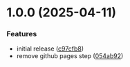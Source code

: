 # 1.0.0 (2025-04-11)


### Features

* initial release ([c97cfb8](https://github.com/bognarbalazs/helm-chart-updater/commit/c97cfb87efce835e0bbfbf0fcf38f457ce99912a))
* remove github pages step ([054ab92](https://github.com/bognarbalazs/helm-chart-updater/commit/054ab92e595c6d37853157c1bda861583a9a4581))
